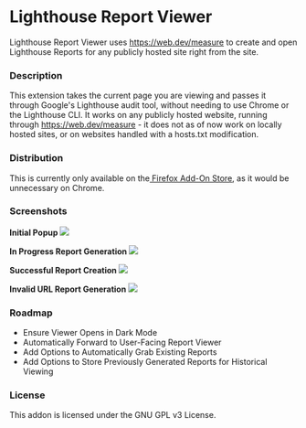 # Lighthouse Report Viewer
Lighthouse Report Viewer uses https://web.dev/measure to create and open Lighthouse Reports for any publicly hosted site right from the site.

### Description 
This extension takes the current page you are viewing and passes it through Google's Lighthouse audit tool, without needing to use Chrome or the Lighthouse CLI. It works on any publicly hosted website, running through https://web.dev/measure - it does not as of now work on locally hosted sites, or on websites handled with a hosts.txt modification.

### Distribution
This is currently only available on the[ Firefox Add-On Store](https://addons.mozilla.org/en-US/firefox/addon/lighthouse-report-generator/), as it would be unnecessary on Chrome. 

### Screenshots

**Initial Popup**
![](https://addons.cdn.mozilla.net/user-media/previews/full/219/219079.png)

**In Progress Report Generation**
![](https://addons.cdn.mozilla.net/user-media/previews/thumbs/219/219082.png)

**Successful Report Creation**
![](https://addons.cdn.mozilla.net/user-media/previews/thumbs/219/219083.png)

**Invalid URL Report Generation**
![](https://addons.cdn.mozilla.net/user-media/previews/thumbs/219/219081.png)

### Roadmap
 - Ensure Viewer Opens in Dark Mode
 - Automatically Forward to User-Facing Report Viewer
 - Add Options to Automatically Grab Existing Reports
 - Add Options to Store Previously Generated Reports for Historical Viewing


### License
This addon is licensed under the GNU GPL v3 License. 
